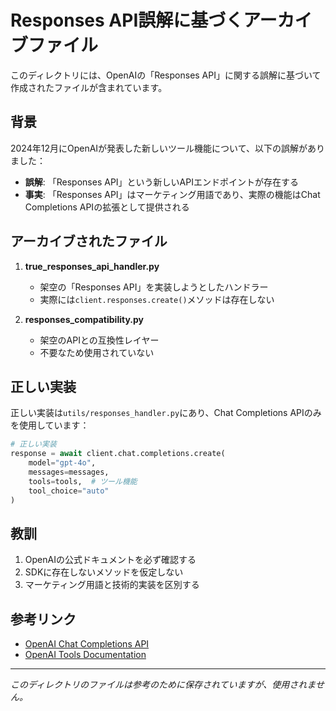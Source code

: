 # Responses API誤解に基づくアーカイブファイル

このディレクトリには、OpenAIの「Responses API」に関する誤解に基づいて作成されたファイルが含まれています。

## 背景

2024年12月にOpenAIが発表した新しいツール機能について、以下の誤解がありました：

- **誤解**: 「Responses API」という新しいAPIエンドポイントが存在する
- **事実**: 「Responses API」はマーケティング用語であり、実際の機能はChat Completions APIの拡張として提供される

## アーカイブされたファイル

1. **true_responses_api_handler.py**
   - 架空の「Responses API」を実装しようとしたハンドラー
   - 実際には`client.responses.create()`メソッドは存在しない

2. **responses_compatibility.py**
   - 架空のAPIとの互換性レイヤー
   - 不要なため使用されていない

## 正しい実装

正しい実装は`utils/responses_handler.py`にあり、Chat Completions APIのみを使用しています：

```python
# 正しい実装
response = await client.chat.completions.create(
    model="gpt-4o",
    messages=messages,
    tools=tools,  # ツール機能
    tool_choice="auto"
)
```

## 教訓

1. OpenAIの公式ドキュメントを必ず確認する
2. SDKに存在しないメソッドを仮定しない
3. マーケティング用語と技術的実装を区別する

## 参考リンク

- [OpenAI Chat Completions API](https://platform.openai.com/docs/api-reference/chat)
- [OpenAI Tools Documentation](https://platform.openai.com/docs/guides/tools)

---

*このディレクトリのファイルは参考のために保存されていますが、使用されません。*
